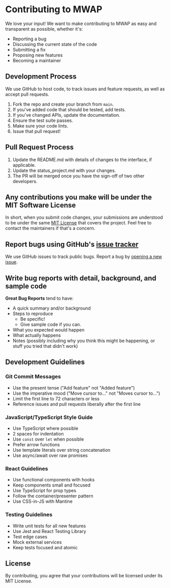 # Contributing to MWAP

We love your input! We want to make contributing to MWAP as easy and transparent as possible, whether it's:

- Reporting a bug
- Discussing the current state of the code
- Submitting a fix
- Proposing new features
- Becoming a maintainer

## Development Process

We use GitHub to host code, to track issues and feature requests, as well as accept pull requests.

1. Fork the repo and create your branch from `main`.
2. If you've added code that should be tested, add tests.
3. If you've changed APIs, update the documentation.
4. Ensure the test suite passes.
5. Make sure your code lints.
6. Issue that pull request!

## Pull Request Process

1. Update the README.md with details of changes to the interface, if applicable.
2. Update the status_project.md with your changes.
3. The PR will be merged once you have the sign-off of two other developers.

## Any contributions you make will be under the MIT Software License

In short, when you submit code changes, your submissions are understood to be under the same [MIT License](http://choosealicense.com/licenses/mit/) that covers the project. Feel free to contact the maintainers if that's a concern.

## Report bugs using GitHub's [issue tracker](https://github.com/dhirmadi/mwap/issues)

We use GitHub issues to track public bugs. Report a bug by [opening a new issue](https://github.com/dhirmadi/mwap/issues/new).

## Write bug reports with detail, background, and sample code

**Great Bug Reports** tend to have:

- A quick summary and/or background
- Steps to reproduce
  - Be specific!
  - Give sample code if you can.
- What you expected would happen
- What actually happens
- Notes (possibly including why you think this might be happening, or stuff you tried that didn't work)

## Development Guidelines

### Git Commit Messages

* Use the present tense ("Add feature" not "Added feature")
* Use the imperative mood ("Move cursor to..." not "Moves cursor to...")
* Limit the first line to 72 characters or less
* Reference issues and pull requests liberally after the first line

### JavaScript/TypeScript Style Guide

* Use TypeScript where possible
* 2 spaces for indentation
* Use `const` over `let` when possible
* Prefer arrow functions
* Use template literals over string concatenation
* Use async/await over raw promises

### React Guidelines

* Use functional components with hooks
* Keep components small and focused
* Use TypeScript for prop types
* Follow the container/presenter pattern
* Use CSS-in-JS with Mantine

### Testing Guidelines

* Write unit tests for all new features
* Use Jest and React Testing Library
* Test edge cases
* Mock external services
* Keep tests focused and atomic

## License

By contributing, you agree that your contributions will be licensed under its MIT License.